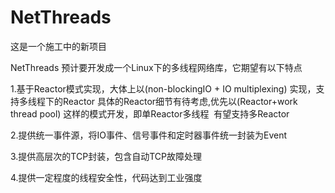 # NetThreads

这是一个施工中的新项目

NetThreads 预计要开发成一个Linux下的多线程网络库，它期望有以下特点

1.基于Reactor模式实现，大体上以(non-blockingIO + IO multiplexing) 实现，支持多线程下的Reactor
  具体的Reactor细节有待考虑,优先以(Reactor+work thread pool) 这样的模式开发，即单Reactor多线程
  有望支持多Reactor
  
 2.提供统一事件源，将IO事件、信号事件和定时器事件统一封装为Event
 
 3.提供高层次的TCP封装，包含自动TCP故障处理
 
 4.提供一定程度的线程安全性，代码达到工业强度
